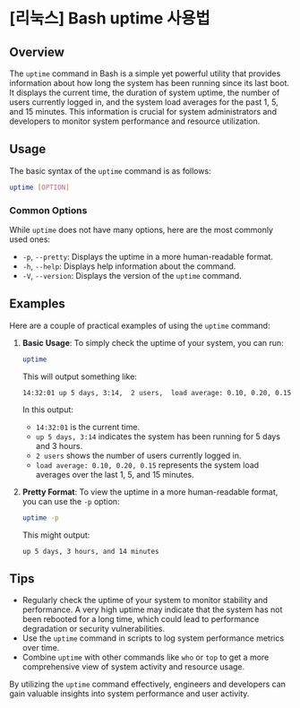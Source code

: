# [리눅스] Bash uptime 사용법

## Overview
The `uptime` command in Bash is a simple yet powerful utility that provides information about how long the system has been running since its last boot. It displays the current time, the duration of system uptime, the number of users currently logged in, and the system load averages for the past 1, 5, and 15 minutes. This information is crucial for system administrators and developers to monitor system performance and resource utilization.

## Usage
The basic syntax of the `uptime` command is as follows:

```bash
uptime [OPTION]
```

### Common Options
While `uptime` does not have many options, here are the most commonly used ones:

- `-p`, `--pretty`: Displays the uptime in a more human-readable format.
- `-h`, `--help`: Displays help information about the command.
- `-V`, `--version`: Displays the version of the `uptime` command.

## Examples
Here are a couple of practical examples of using the `uptime` command:

1. **Basic Usage**:
   To simply check the uptime of your system, you can run:

   ```bash
   uptime
   ```

   This will output something like:

   ```
   14:32:01 up 5 days, 3:14,  2 users,  load average: 0.10, 0.20, 0.15
   ```

   In this output:
   - `14:32:01` is the current time.
   - `up 5 days, 3:14` indicates the system has been running for 5 days and 3 hours.
   - `2 users` shows the number of users currently logged in.
   - `load average: 0.10, 0.20, 0.15` represents the system load averages over the last 1, 5, and 15 minutes.

2. **Pretty Format**:
   To view the uptime in a more human-readable format, you can use the `-p` option:

   ```bash
   uptime -p
   ```

   This might output:

   ```
   up 5 days, 3 hours, and 14 minutes
   ```

## Tips
- Regularly check the uptime of your system to monitor stability and performance. A very high uptime may indicate that the system has not been rebooted for a long time, which could lead to performance degradation or security vulnerabilities.
- Use the `uptime` command in scripts to log system performance metrics over time.
- Combine `uptime` with other commands like `who` or `top` to get a more comprehensive view of system activity and resource usage.

By utilizing the `uptime` command effectively, engineers and developers can gain valuable insights into system performance and user activity.